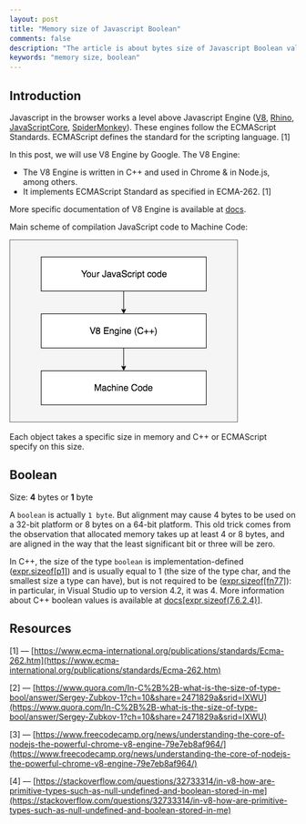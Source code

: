```yaml
---
layout: post
title: "Memory size of Javascript Boolean"
comments: false
description: "The article is about bytes size of Javascript Boolean value"
keywords: "memory size, boolean"
---
```


## Introduction

Javascript in the browser works a level above Javascript Engine ([V8](https://en.wikipedia.org/wiki/V8_(JavaScript_engine)), [Rhino](https://en.wikipedia.org/wiki/Rhino_(JavaScript_engine)), [JavaScriptCore](https://en.wikipedia.org/wiki/WebKit#JavaScriptCore), [SpiderMonkey](https://en.wikipedia.org/wiki/SpiderMonkey)). These engines follow the ECMAScript Standards. ECMAScript defines the standard for the scripting language. [1]

In this post, we will use V8 Engine by Google. The V8 Engine:

- The V8 Engine is written in C++ and used in Chrome & in Node.js, among others.
- It implements ECMAScript Standard as specified in ECMA-262. [1]

More specific documentation of V8 Engine is available at [docs](https://v8.dev/docs#about-v8).

Main scheme of compilation JavaScript code to Machine Code:

![Javascript to Machine Code scheme](https://raw.githubusercontent.com/shevchenkonik/shevchenkonik.github.io/master/assets/images/2019/js-to-machine_code.png)

Each object takes a specific size in memory and C++ or ECMAScript specify on this size.

## Boolean

Size: **4** bytes or **1** byte

A `boolean` is actually `1 byte`. But alignment may cause 4 bytes to be used on a 32-bit platform or 8 bytes on a 64-bit platform. This old trick comes from the observation that allocated memory takes up at least 4 or 8 bytes, and are aligned in the way that the least significant bit or three will be zero.

In C++, the size of the type `boolean` is implementation-defined ([expr.sizeof[p1]](http://eel.is/c++draft/expr.sizeof#1)) and is usually equal to 1 (the size of the type char, and the smallest size a type can have), but is not required to be ([expr.sizeof[fn77]](http://eel.is/c++draft/expr.sizeof#footnote-77)): in particular, in Visual Studio up to version 4.2, it was 4. More information about C++ boolean values is available at [docs[expr.sizeof(7.6.2.4)]](http://eel.is/c++draft/expr.sizeof#footnoteref-69[]).

## Resources

[1] –– [https://www.ecma-international.org/publications/standards/Ecma-262.htm](https://www.ecma-international.org/publications/standards/Ecma-262.htm)

[2] –– [https://www.quora.com/In-C%2B%2B-what-is-the-size-of-type-bool/answer/Sergey-Zubkov-1?ch=10&share=2471829a&srid=lXWU](https://www.quora.com/In-C%2B%2B-what-is-the-size-of-type-bool/answer/Sergey-Zubkov-1?ch=10&share=2471829a&srid=lXWU)

[3] –– [https://www.freecodecamp.org/news/understanding-the-core-of-nodejs-the-powerful-chrome-v8-engine-79e7eb8af964/](https://www.freecodecamp.org/news/understanding-the-core-of-nodejs-the-powerful-chrome-v8-engine-79e7eb8af964/)

[4] –– [https://stackoverflow.com/questions/32733314/in-v8-how-are-primitive-types-such-as-null-undefined-and-boolean-stored-in-me](https://stackoverflow.com/questions/32733314/in-v8-how-are-primitive-types-such-as-null-undefined-and-boolean-stored-in-me)